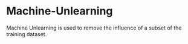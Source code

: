 # Machine-Unlearning
Machine Unlearning is used to remove the influence of a subset of the training dataset. 
